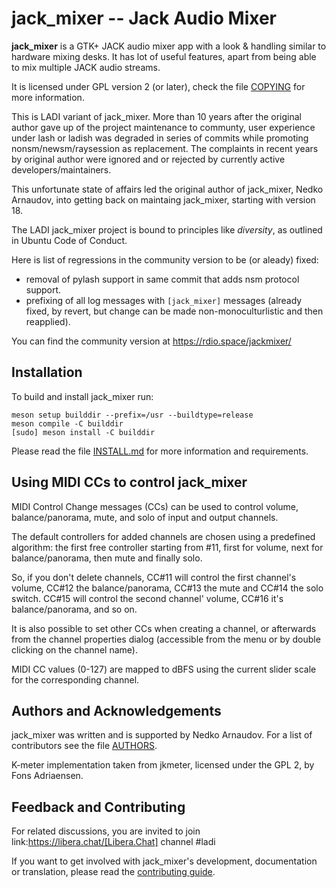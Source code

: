 jack_mixer -- Jack Audio Mixer
==============================

**jack_mixer** is a GTK+ JACK audio mixer app with a look & handling similar to
hardware mixing desks. It has lot of useful features, apart from being able to
mix multiple JACK audio streams.

It is licensed under GPL version 2 (or later), check the file [COPYING] for
more information.

This is LADI variant of jack_mixer. More than 10 years after the original author
gave up of the project maintenance to communty,
user experience under lash or ladish was degraded in series of commits
while promoting nonsm/newsm/raysession as replacement.
The complaints in recent years by original author were ignored and or rejected by
currently active developers/maintainers.

This unfortunate state of affairs led the original author of jack_mixer, Nedko Arnaudov,
into getting back on maintaing jack_mixer, starting with version 18.

The LADI jack_mixer project is bound to principles like *diversity*,
as outlined in Ubuntu Code of Conduct.

Here is list of regressions in the community version to be (or aleady) fixed:

* removal of pylash support in same commit that adds nsm protocol support.
* prefixing of all log messages with `[jack_mixer]` messages (already fixed, by revert, but change can be made non-monoculturlistic and then reapplied).

You can find the community version at https://rdio.space/jackmixer/

## Installation

To build and install jack_mixer run:

```console
meson setup builddir --prefix=/usr --buildtype=release
meson compile -C builddir
[sudo] meson install -C builddir
```

Please read the file [INSTALL.md] for more information and requirements.


## Using MIDI CCs to control jack_mixer

MIDI Control Change messages (CCs) can be used to control volume,
balance/panorama, mute, and solo of input and output channels.

The default controllers for added channels are chosen using a predefined
algorithm: the first free controller starting from #11, first for volume, next
for balance/panorama, then mute and finally solo.

So, if you don't delete channels, CC#11 will control the first channel's
volume, CC#12 the balance/panorama, CC#13 the mute and CC#14 the solo switch.
CC#15 will control the second channel' volume, CC#16 it's balance/panorama, and
so on.

It is also possible to set other CCs when creating a channel, or afterwards
from the channel properties dialog (accessible from the menu or by double
clicking on the channel name).

MIDI CC values (0-127) are mapped to dBFS using the current slider scale for
the corresponding channel.


## Authors and Acknowledgements

jack_mixer was written and is supported by Nedko Arnaudov.
For a list of contributors see the file [AUTHORS].

K-meter implementation taken from jkmeter, licensed under the GPL 2, by Fons
Adriaensen.

## Feedback and Contributing

For related discussions, you are invited to join
link:https://libera.chat/[Libera.Chat] channel #ladi

If you want to get involved with jack_mixer's development, documentation or
translation, please read the [contributing guide].

[AUTHORS]: ./AUTHORS
[COPYING]: ./COPYING
[INSTALL.md]: ./INSTALL.md
[contributing guide]: ./docs/CONTRIBUTING.md
